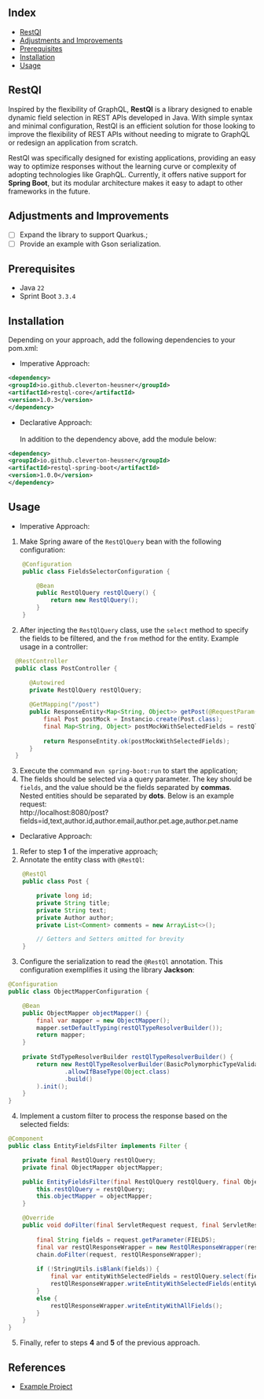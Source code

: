 ## Index
- [RestQl](#restql)
- [Adjustments and Improvements](#adjustments-and-improvements)
- [Prerequisites](#prerequisites)
- [Installation](#installation)
- [Usage](#usage)

## RestQl
<p>Inspired by the flexibility of GraphQL, <strong>RestQl</strong> is a library designed to enable dynamic field
selection in REST APIs developed in Java. With simple syntax and minimal configuration, RestQl is an efficient solution
for those looking to improve the flexibility of REST APIs without needing to migrate to GraphQL or redesign an
application from scratch.</p>
RestQl was specifically designed for existing applications, providing an easy way to optimize responses without the
learning curve or complexity of adopting technologies like GraphQL. Currently, it offers native support for 
<strong>Spring Boot</strong>, but its modular architecture makes it easy to adapt to other frameworks in the future.

## Adjustments and Improvements
- [ ] Expand the library to support Quarkus.;
- [ ] Provide an example with Gson serialization.

## Prerequisites
- Java `22`
- Sprint Boot `3.3.4`

## Installation
Depending on your approach, add the following dependencies to your pom.xml:
* Imperative Approach:
```xml
<dependency>
<groupId>io.github.cleverton-heusner</groupId>
<artifactId>restql-core</artifactId>
<version>1.0.3</version>
</dependency>
```
* Declarative Approach:
</br></br>In addition to the dependency above, add the module below:
```xml
<dependency>
<groupId>io.github.cleverton-heusner</groupId>
<artifactId>restql-spring-boot</artifactId>
<version>1.0.0</version>
</dependency>
```

## Usage
* Imperative Approach:
1. Make Spring aware of the ```RestQlQuery``` bean with the following configuration:
```java
    @Configuration
    public class FieldsSelectorConfiguration {

        @Bean
        public RestQlQuery restQlQuery() {
            return new RestQlQuery();
        }
    }
```
2. After injecting the ```RestQlQuery``` class, use the ```select``` method to specify the fields to be filtered, and
the ```from``` method for the entity. Example usage in a controller:
```java
  @RestController
  public class PostController {

      @Autowired
      private RestQlQuery restQlQuery;
    
      @GetMapping("/post")
      public ResponseEntity<Map<String, Object>> getPost(@RequestParam(name = "fields", required = false) final String fields) {
          final Post postMock = Instancio.create(Post.class);
          final Map<String, Object> postMockWithSelectedFields = restQlQuery.select(fields).from(postMock);
        
          return ResponseEntity.ok(postMockWithSelectedFields);
      }
  }
```
3. Execute the command ```mvn spring-boot:run``` to start the application;
4. The fields should be selected via a query parameter. The key should be ```fields```, and the value should be the 
fields separated by **commas**. Nested entities should be separated by **dots**. Below is an example request:</br>
http://localhost:8080/post?fields=id,text,author.id,author.email,author.pet.age,author.pet.name

* Declarative Approach:
1. Refer to step **1** of the imperative approach;
2. Annotate the entity class with ```@RestQl```:
```java
    @RestQl
    public class Post {

        private long id;
        private String title;
        private String text;
        private Author author;
        private List<Comment> comments = new ArrayList<>();

        // Getters and Setters omitted for brevity
    }
```
3. Configure the serialization to read the ```@RestQl``` annotation. This configuration exemplifies it using the library **Jackson**:
```java
@Configuration
public class ObjectMapperConfiguration {

    @Bean
    public ObjectMapper objectMapper() {
        final var mapper = new ObjectMapper();
        mapper.setDefaultTyping(restQlTypeResolverBuilder());
        return mapper;
    }
    
    private StdTypeResolverBuilder restQlTypeResolverBuilder() {
        return new RestQlTypeResolverBuilder(BasicPolymorphicTypeValidator.builder()
                .allowIfBaseType(Object.class)
                .build()
        ).init();
    }
}
```
4. Implement a custom filter to process the response based on the selected fields:
```java   
@Component
public class EntityFieldsFilter implements Filter {

    private final RestQlQuery restQlQuery;
    private final ObjectMapper objectMapper;

    public EntityFieldsFilter(final RestQlQuery restQlQuery, final ObjectMapper objectMapper) {
        this.restQlQuery = restQlQuery;
        this.objectMapper = objectMapper;
    }

    @Override
    public void doFilter(final ServletRequest request, final ServletResponse response, final FilterChain chain) throws IOException, ServletException {
    
        final String fields = request.getParameter(FIELDS);
        final var restQlResponseWrapper = new RestQlResponseWrapper(response, objectMapper);
        chain.doFilter(request, restQlResponseWrapper);
    
        if (!StringUtils.isBlank(fields)) {
            final var entityWithSelectedFields = restQlQuery.select(fields).from(restQlResponseWrapper.readEntity());
            restQlResponseWrapper.writeEntityWithSelectedFields(entityWithSelectedFields);
        }
        else {
            restQlResponseWrapper.writeEntityWithAllFields();
        }
    }
}
```
5. Finally, refer to steps **4** and **5** of the previous approach.
## References
- [Example Project](https://github.com/cleverton-heusner/restql-usage)
